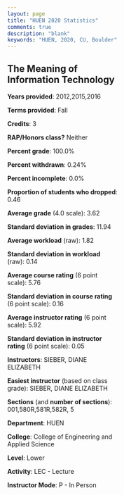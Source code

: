 ```yaml
---
layout: page
title: "HUEN 2020 Statistics"
comments: true
description: "blank"
keywords: "HUEN, 2020, CU, Boulder"
--- 
```

<head>
<script src="https://ajax.googleapis.com/ajax/libs/jquery/2.1.3/jquery.min.js"></script>
<script src="https://dl.dropboxusercontent.com/s/pc42nxpaw1ea4o9/highcharts.js?dl=0"></script>
<!-- <script src="../assets/js/highcharts.js"></script> -->
<style type="text/css">@font-face {
	font-family: "Bebas Neue";
	src: url(https://www.filehosting.org/file/details/544349/BebasNeue%20Regular.otf) format("opentype");
	}
	h1.Bebas { 
		font-family: "Bebas Neue", Verdana, Tahoma;
	}
</style>
</head>
<body>
	<div id="container" style="float: right; width: 45%; height: 88%; margin-left: 2.5%; margin-right: 2.5%;"></div>
	<script language="JavaScript">
		$(document).ready(function() {
		var chart = {type: 'column'};
		var title = {text: 'Grade Distribution'};
		var xAxis = {categories: ['A','B','C','D','F'],crosshair: true};
		var yAxis = {min: 0,title: {text: 'Percentage'}};
		var tooltip = {headerFormat: '<center><b><span style="font-size:20px">{point.key}</span></b></center>',
		               pointFormat: '<td style="padding:0"><b>{point.y:.1f}%</b></td>',
		               footerFormat: '</table>',shared: true,useHTML: true};
		var plotOptions = {column: {pointPadding: 0.0,borderWidth: 0}};  
		var credits = {enabled: false};var series= [{name: 'Percent',data: [65.6,27.06,6.88,0.46,0.0,]}];
		var json = {};
		json.chart = chart;
		json.title = title;
		json.tooltip = tooltip;
		json.xAxis = xAxis;
		json.yAxis = yAxis;  
		json.series = series;
		json.plotOptions = plotOptions;  
		json.credits = credits;
		$('#container').highcharts(json);
	});
	</script>
</body>
			   
## The Meaning of Information Technology

**Years provided**: 2012,2015,2016

**Terms provided**: Fall

**Credits**: 3

**RAP/Honors class?** Neither

**Percent grade**: 100.0%

**Percent withdrawn**: 0.24%

**Percent incomplete**: 0.0%

**Proportion of students who dropped**: 0.46

**Average grade** (4.0 scale): 3.62

**Standard deviation in grades**: 11.94

**Average workload** (raw): 1.82

**Standard deviation in workload** (raw): 0.14

**Average course rating** (6 point scale): 5.76

**Standard deviation in course rating** (6 point scale): 0.16

**Average instructor rating** (6 point scale): 5.92

**Standard deviation in instructor rating** (6 point scale): 0.05

**Instructors**: SIEBER, DIANE ELIZABETH

**Easiest instructor** (based on class grade): SIEBER, DIANE ELIZABETH

**Sections** (and **number of sections**): 001,580R,581R,582R, 5

**Department**: HUEN

**College**: College of Engineering and Applied Science

**Level**: Lower

**Activity**: LEC - Lecture

**Instructor Mode**: P  - In Person